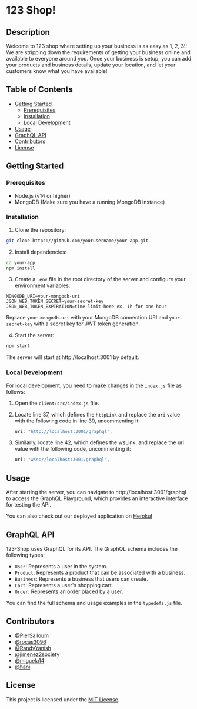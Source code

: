 # 123 Shop!

## Description

Welcome to 123 shop where setting up your business is as easy as 1, 2, 3!! We are stripping down the requirements of getting your business online and available to everyone around you. Once your business is setup, you can add your products and business details, update your location, and let your customers know what you have available!

## Table of Contents

- [Getting Started](#getting-started)
  - [Prerequisites](#prerequisites)
  - [Installation](#installation)
  - [Local Development](#local-development)
- [Usage](#usage)
- [GraphQL API](#graphql-api)
- [Contributors](#contributors)
- [License](#license)

## Getting Started

### Prerequisites

- Node.js (v14 or higher)
- MongoDB (Make sure you have a running MongoDB instance)

### Installation

1. Clone the repository:

```bash
git clone https://github.com/yourusername/your-app.git
```

2. Install dependencies:

```bash
cd your-app
npm install
```

3. Create a `.env` file in the root directory of the server and configure your environment variables:

```env
MONGODB_URI=your-mongodb-uri
JSON_WEB_TOKEN_SECRET=your-secret-key
JSON_WEB_TOKEN_EXPIRATION=time-limit-here ex. 1h for one hour
```

Replace `your-mongodb-uri` with your MongoDB connection URI and `your-secret-key` with a secret key for JWT token generation.

4. Start the server:

```bash
npm start
```

The server will start at http://localhost:3001 by default.

### Local Development

For local development, you need to make changes in the `index.js` file as follows:

1. Open the `client/src/index.js` file.

2. Locate line 37, which defines the `httpLink` and replace the `uri` value with the following code in line 39, uncommenting it:

   ```javascript
   uri: "http://localhost:3001/graphql",
   
3. Similarly, locate line 42, which defines the wsLink, and replace the uri value with the following code, uncommenting it:

   ```javascript
   uri: "wss://localhost:3001/graphql",

## Usage

After starting the server, you can navigate to http://localhost:3001/graphql to access the GraphQL Playground, which provides an interactive interface for testing the API.

You can also check out our deployed application on [Heroku!](https://shop-123-0f298437f0bb.herokuapp.com/)

## GraphQL API

123-Shop uses GraphQL for its API. The GraphQL schema includes the following types:

- `User`: Represents a user in the system.
- `Product`: Represents a product that can be associated with a business.
- `Business`: Represents a business that users can create.
- `Cart`: Represents a user's shopping cart.
- `Order`: Represents an order placed by a user.

You can find the full schema and usage examples in the `typedefs.js` file.

## Contributors

 - [@PierSalloum](https://github.com/PierSalloum)
 - [@rocas3096](https://github.com/rocas3096)
 - [@RandyYanish](https://github.com/RandyYanish)
 - [@jimenez2society](https://github.com/jimenez2society)
 - [@miguela14](https://github.com/miguela14)
 - [@hani](https://github.com/hani)

## License

This project is licensed under the [MIT License](LICENSE).
